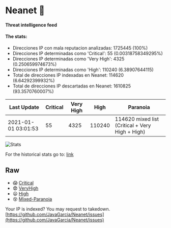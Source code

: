 # Neanet :hocho:
#### Threat intelligence feed
#### The stats:

- Direcciones IP con mala reputacion analizadas: 1725445 (100%)
- Direcciones IP determinadas como 'Critical':  55 (0.00318758349295%)
- Direcciones IP determinadas como 'Very High':  4325 (0.250659974673%)
- Direcciones IP determinadas como 'High':  110240 (6.38907644115)
- Total de direcciones IP indexadas en Neanet:  114620 (6.64292399932%)
- Total de direcciones IP descartadas en Neanet:  1610825 (93.3570760007%)

| Last Update | Critical | Very High | High | Paranoia |
| --- | --- | --- | --- | --- |
| 2021-01-01 03:01:53 | 55 | 4325 | 110240 | 114620 mixed list (Critical + Very High + High)|

![Stats](https://docs.google.com/spreadsheets/d/e/2PACX-1vSnaNMIXVabIpDJjufMlzH7poXnshF3mgd8Is1g9ytUEzVsP5my4Trn8f-xkoLLQ38xpL3HtmUexLo6/pubchart?oid=501124687&format=image)

For the historical stats go to: [link](/stats.csv)
## Raw
- :scream: [Critical](https://raw.githubusercontent.com/JavaGarcia/Neanet/master/blacklists/neanet_critical.txt)
- :fearful: [VeryHigh](https://raw.githubusercontent.com/JavaGarcia/Neanet/master/blacklists/neanet_veryHigh.txtt)
- :frowning: [High](https://raw.githubusercontent.com/JavaGarcia/Neanet/master/blacklists/neanet_high.txt)
- :dizzy_face: [Mixed-Paranoia](https://raw.githubusercontent.com/JavaGarcia/Neanet/master/blacklists/neanet_all.txt)


Your IP is indexed? You may request to takedown. [https://github.com/JavaGarcia/Neanet/issues](https://github.com/JavaGarcia/Neanet/issues)


















































































































































































































































































































































































































































































































































































































































































































































































































































































































































































































































































































































































































































































































































































































































































































































































































































































































































































































































































































































































































































































































































































































































































































































































































































































































































































































































































































































































































































































































































































































































































































































































































































































































